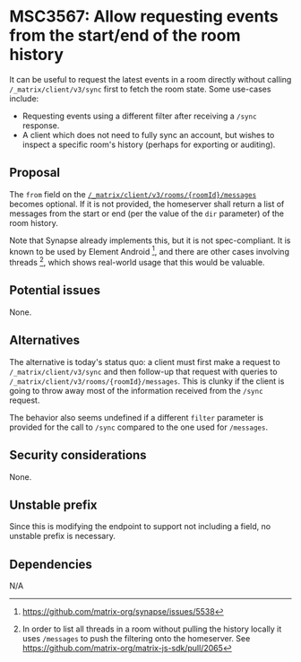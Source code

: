 # MSC3567: Allow requesting events from the start/end of the room history

It can be useful to request the latest events in a room directly without calling
`/_matrix/client/v3/sync` first to fetch the room state. Some use-cases include:

* Requesting events using a different filter after receiving a `/sync` response.
* A client which does not need to fully sync an account, but wishes to inspect a
  specific room's history (perhaps for exporting or auditing).


## Proposal

The `from` field on the [`/_matrix/client/v3/rooms/{roomId}/messages`](https://spec.matrix.org/v1.1/client-server-api/#get_matrixclientv3roomsroomidmessages)
becomes optional. If it is not provided, the homeserver shall return a list of
messages from the start or end (per the value of the `dir` parameter) of the
room history.

Note that Synapse already implements this, but it is not spec-compliant. It is
known to be used by Element Android [^1], and there are other cases involving
threads [^2], which shows real-world usage that this would be valuable.


## Potential issues

None.


## Alternatives

The alternative is today's status quo: a client must first make a request to
`/_matrix/client/v3/sync` and then follow-up that request with queries to
`/_matrix/client/v3/rooms/{roomId}/messages`. This is clunky if the client is
going to throw away most of the information received from the `/sync` request.

The behavior also seems undefined if a different `filter` parameter is provided
for the call to `/sync` compared to the one used for `/messages`.


## Security considerations

None.


## Unstable prefix

Since this is modifying the endpoint to support not including a field, no unstable
prefix is necessary.


## Dependencies

N/A

[^1]: https://github.com/matrix-org/synapse/issues/5538

[^2]: In order to list all threads in a room without pulling the history locally
it uses `/messages` to push the filtering onto the homeserver. See https://github.com/matrix-org/matrix-js-sdk/pull/2065
